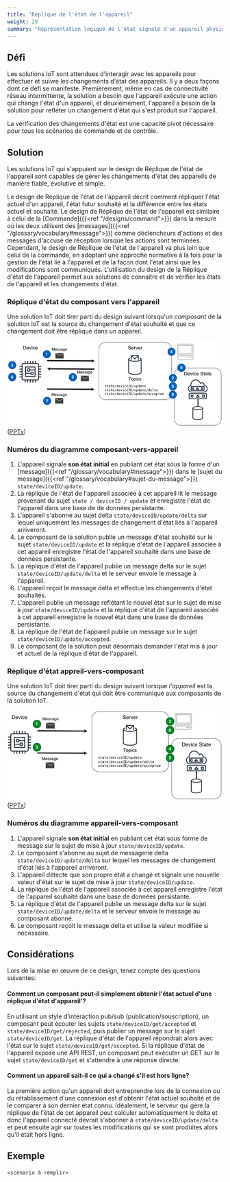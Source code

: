 ```yaml
---
title: "Réplique de l'état de l'appareil"
weight: 20
summary: "Représentation logique de l'état signalé d'un appareil physique ou de l'état futur souhaité."
---
```


## Défi

Les solutions IoT sont attendues d'interagir avec les appareils pour effectuer et suivre les changements d'état des appareils. Il y a deux façons dont ce défi se manifeste. Premièrement, même en cas de connectivité réseau intermittente, la solution a besoin que l'appareil exécute une action qui change l'état d'un appareil, et deuxièmement, l'appareil a besoin de la solution pour refléter un changement d'état qui s'est produit sur l'appareil.

La vérification des changements d'état est une capacité pivot nécessaire pour tous les scénarios de commande et de contrôle.

## Solution

Les solutions IoT qui s'appuient sur le design de Réplique de l'état de l'appareil sont capables de gérer les changements d'état des appareils de manière fiable, évolutive et simple.

Le design de Réplique de l'état de l'appareil décrit comment répliquer l'état actuel d'un appareil, l'état futur souhaité et la différence entre les états actuel et souhaité. Le design de Réplique de l'état de l'appareil est similaire à celui de la [Commande]({{<ref "/designs/command">}}) dans la mesure où les deux utilisent des [messages]({{<ref "/glossary/vocabulary#message">}}) comme déclencheurs d'actions et des messages d'accusé de réception lorsque les actions sont terminées. Cependant, le design de Réplique de l'état de l'appareil va plus loin que celui de la commande, en adoptant une approche normative à la fois pour la gestion de l'état lié à l'appareil et de la façon dont l'état ainsi que les modifications sont communiqués. L'utilisation du design de la Réplique d'état de l'appareil permet aux solutions de connaître et de vérifier les états de l'appareil et les changements d'état.

### Réplique d'état du composant vers l'appareil

Une solution IoT doit tirer parti du design suivant lorsqu'un _composant_ de la solution IoT est la source du changement d'état souhaité et que ce changement doit être répliqué dans un appareil.

![Réplication d'état composant-vers-appareil](c2d-state.png) ([PPTx](/iot-atlas-patterns.pptx))

### Numéros du diagramme composant-vers-appareil

1. L'appareil signale **son état initial** en publiant cet état sous la forme d'un [message]({{<ref "/glossary/vocabulary#message">}}) dans le [sujet du message]({{<ref "/glossary/vocabulary#sujet-du-message">}}) `state/deviceID/update`.
2. La réplique de l'état de l'appareil associée à cet appareil lit le message provenant du sujet `state / deviceID / update` et enregistre l'état de l'appareil dans une base de de données persistante.
3. L'appareil s'abonne au sujet delta `state/deviceID/update/delta` sur lequel uniquement les messages de changement d'état liés à l'appareil arriveront.
4. Le composant de la solution publie un message d'état souhaité sur le sujet `state/deviceID/update` et la réplique d'état de l'appareil associée à cet appareil enregistre l'état de l'appareil souhaité dans une base de données persistante.
5. La réplique d'état de l'appareil publie un message delta sur le sujet `state/deviceID/update/delta` et le serveur envoie le message à l'appareil.
6. L'appareil reçoit le message delta et effectue les changements d'état souhaités.
7. L'appareil publie un message reflétant le nouvel état sur le sujet de mise à jour `state/deviceID/update` et la réplique d'état de l'appareil associée à cet appareil enregistre le nouvel état dans une base de données persistante.
8. La réplique de l'état de l'appareil publie un message sur le sujet `state/deviceID/update/accepted`.
9. Le composant de la solution peut désormais demander l'état mis à jour et actuel de la réplique d'état de l'appareil.

### Réplique d'état appreil-vers-composant

Une solution IoT doit tirer parti du design suivant lorsque _l'appareil_ est la source du changement d'état qui doit être communiqué aux composants de la solution IoT.

![Réplication d'état appareil-vers-composant](d2c-state.png) ([PPTx](/iot-atlas-patterns.pptx))

### Numéros du diagramme appareil-vers-composant

1. L'appareil signale **son état initial** en publiant cet état sous forme de message sur le sujet de mise à jour `state/deviceID/update`.
2. Le composant s'abonne au sujet de messagerie delta `state/deviceID/update/delta` sur lequel les messages de changement d'état liés à l'appareil arriveront.
3. L'appareil détecte que son propre état a changé et signale une nouvelle valeur d'état sur le sujet de mise à jour `state/deviceID/update`.
4. La réplique de l'état de l'appareil associée à cet appareil enregistre l'état de l'appareil souhaité dans une base de données persistante.
5. La réplique d'état de l'appareil publie un message delta sur le sujet `state/deviceID/update/delta` et le serveur envoie le message au composant abonné.
6. Le composant reçoit le message delta et utilise la valeur modifiée si nécessaire.

## Considérations

Lors de la mise en œuvre de ce design, tenez compte des questions suivantes:

#### Comment un composant peut-il simplement obtenir l'état actuel d'une réplique d'état d'appareil'?

En utilisant un style d'interaction pub/sub (publication/souscription), un composant peut écouter les sujets `state/deviceID/get/accepted` et `state/deviceID/get/rejected`, puis publier un message sur le sujet `state/deviceID/get`. La réplique d'état de l'appareil répondrait alors avec l'état sur le sujet `state/deviceID/get/accepted`. Si la réplique d'état de l'appareil expose une API REST, un composant peut exécuter un GET sur le sujet `state/deviceID/get` et s'attendre à une réponse directe.

#### Comment un appareil sait-il ce qui a changé s'il est hors ligne?

La première action qu'un appareil doit entreprendre lors de la connexion ou du rétablissement d'une connexion est d'obtenir l'état actuel souhaité et de le comparer à son dernier état connu. Idéalement, le serveur qui gère la réplique de l'état de cet appareil peut calculer automatiquement le delta et donc l'appareil connecté devrait s'abonner à `state/deviceID/update/delta` et peut ensuite agir sur toutes les modifications qui se sont produites alors qu'il était hors ligne.

## Exemple

    <scenario à remplir>

